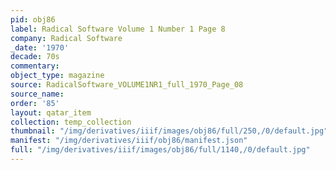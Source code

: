 ```yaml
---
pid: obj86
label: Radical Software Volume 1 Number 1 Page 8
company: Radical Software
_date: '1970'
decade: 70s
commentary: 
object_type: magazine
source: RadicalSoftware_VOLUME1NR1_full_1970_Page_08
source_name: 
order: '85'
layout: qatar_item
collection: temp_collection
thumbnail: "/img/derivatives/iiif/images/obj86/full/250,/0/default.jpg"
manifest: "/img/derivatives/iiif/obj86/manifest.json"
full: "/img/derivatives/iiif/images/obj86/full/1140,/0/default.jpg"
---
```

